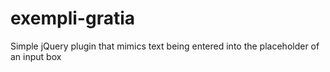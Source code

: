 exempli-gratia
==============

Simple jQuery plugin that mimics text being entered into the placeholder of an input box
